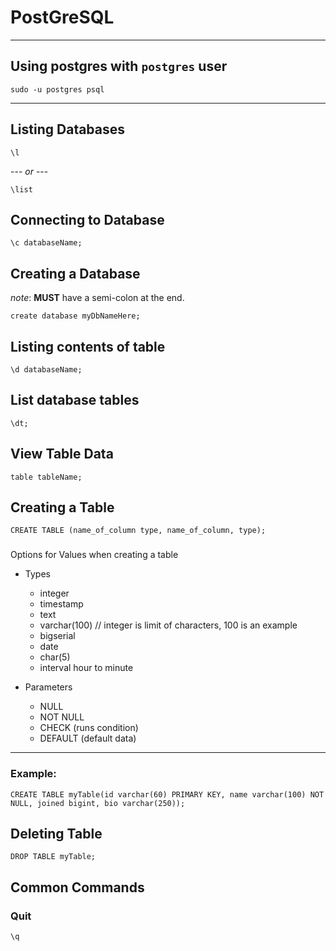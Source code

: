 # PostGreSQL
----
## Using postgres with `postgres` user
```
sudo -u postgres psql
```
----

## Listing Databases
```
\l
```
--- *or* ---
```
\list
```

## Connecting to Database
```
\c databaseName;
```

## Creating a Database
*note*: **MUST** have a semi-colon at the end.
```
create database myDbNameHere;
```

## Listing contents of table
```
\d databaseName;
```

## List database tables
```
\dt;
```

## View Table Data
```
table tableName;
```

## Creating a Table
```
CREATE TABLE (name_of_column type, name_of_column, type);
```

###
Options for Values when creating a table
- Types
  - integer
  - timestamp
  - text
  - varchar(100) // integer is limit of characters, 100 is an example
  - bigserial
  - date
  - char(5)
  - interval hour to minute

- Parameters
  - NULL
  - NOT NULL
  - CHECK (runs condition)
  - DEFAULT (default data)

----

### Example:
```
CREATE TABLE myTable(id varchar(60) PRIMARY KEY, name varchar(100) NOT NULL, joined bigint, bio varchar(250));
```

## Deleting Table
```
DROP TABLE myTable;
```

## Common Commands
### Quit
```
\q
```
### 

